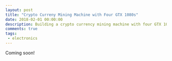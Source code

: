 ```yaml
---
layout: post
title: "Crypto Curreny Mining Machine with Four GTX 1080s"
date: 2018-02-01 00:00:00
description: Building a crypto currency mining machine with four GTX 1080s to mine Lyra2REv2 ASIC-proof currency
comments: true
tags: 
 - electronics
---
```


Coming soon!